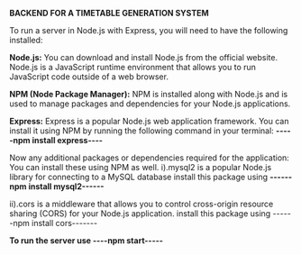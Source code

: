 <b>BACKEND FOR A TIMETABLE GENERATION SYSTEM</b>


To run a server in Node.js with Express, you will need to have the following installed:

<b>Node.js:</b> You can download and install Node.js from the official website. Node.js is a JavaScript runtime environment that allows you to run JavaScript code outside of a web browser.

<b>NPM (Node Package Manager):</b> NPM is installed along with Node.js and is used to manage packages and dependencies for your Node.js applications.

<b>Express:</b> Express is a popular Node.js web application framework. You can install it using NPM by running the following command in your terminal:
<b>-----npm install express----</b>

Now any additional packages or dependencies required for the application: You can install these using NPM as well.
i).mysql2 is a popular Node.js library for connecting to a MySQL database
install this package using <b>------npm install mysql2------</b> 

ii).cors is a middleware that allows you to control cross-origin resource sharing (CORS) for your Node.js application.
install this package using ------npm install cors-------</b>

<b>To run the server use ----npm start-----</b>

